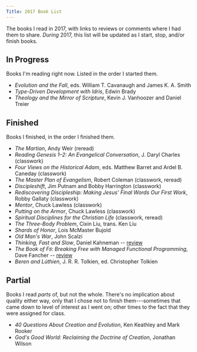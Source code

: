 ```yaml
---
Title: 2017 Book List
---
```


The books I read in 2017, with links to reviews or comments where I had them to share. *During* 2017, this list will be updated as I start, stop, and/or finish books.

## In Progress

Books I'm reading right now. Listed in the order I started them.

- _Evolution and the Fall_, eds. William T. Cavanaugh and James K. A. Smith
- _Type-Driven Development with Idris_, Edwin Brady
- _Theology and the Mirror of Scripture_, Kevin J. Vanhoozer and Daniel Treier

## Finished

Books I finished, in the order I finished them.

- _The Martian_, Andy Weir (reread)
- _Reading Genesis 1–2: An Evangelical Conversation_, J. Daryl Charles (classwork)
- _Four Views on the Historical Adam_, eds. Matthew Barret and Ardel B. Caneday (classwork)
- _The Master Plan of Evangelism_, Robert Coleman (classwork, reread)
- _Discipleshift_, Jim Putnam and Bobby Harrington (classwork)
- _Rediscovering Discipleship: Making Jesus' Final Words Our First Work_, Robby Gallaty (classwork)
- _Mentor_, Chuck Lawless (classwork)
- _Putting on the Armor_, Chuck Lawless (classwork)
- _Spiritual Disciplines for the Christian Life_ (classwork, reread)
- _The Three-Body Problem_, Cixin Liu, trans. Ken Liu
- _Shards of Honor_, Lois McMaster Bujold
- _Old Man's War_, John Scalzi
- _Thinking, Fast and Slow_, Daniel Kahneman -- [review](/2017/thinking-fast-and-slow-a-review.html)
- _The Book of F♯: Breaking Free with Managed Functional Programming_, Dave Fancher -- [review](http://www.chriskrycho.com/2017/the-book-of-f.html)
- _Beren and Lúthien_, J. R. R. Tolkien, ed. Christopher Tolkien

## Partial

Books I read *parts* of, but not the whole. There's no implication about quality either way, only that I chose not to finish them---sometimes that came down to level of interest as I went on; other times to the fact that they were assigned for class.

- _40 Questions About Creation and Evolution_,  Ken Keathley and Mark Rooker
- _God's Good World: Reclaiming the Doctrine of Creation_, Jonathan Wilson
